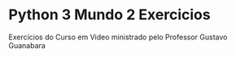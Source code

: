 # Python 3 Mundo 2 Exercicios
 Exercícios do Curso em Video ministrado pelo Professor Gustavo Guanabara
